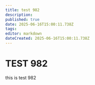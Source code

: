 ```yaml
---
title: test 982
description: 
published: true
date: 2025-06-16T15:00:11.738Z
tags: 
editor: markdown
dateCreated: 2025-06-16T15:00:11.738Z
---
```


# TEST 982
this is test 982
